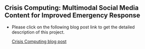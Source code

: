 <h2> Crisis Computing: Multimodal Social Media Content for Improved Emergency Response </h2>

- Please click on the following blog post link to get the detailed description of this project.
 
   [Crisis Computing blog post](https://mslovett21.github.io/crisis-computing/)
